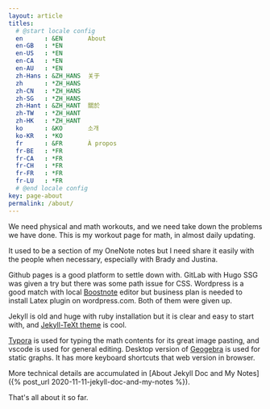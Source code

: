 ```yaml
---
layout: article
titles:
  # @start locale config
  en      : &EN       About
  en-GB   : *EN
  en-US   : *EN
  en-CA   : *EN
  en-AU   : *EN
  zh-Hans : &ZH_HANS  关于
  zh      : *ZH_HANS
  zh-CN   : *ZH_HANS
  zh-SG   : *ZH_HANS
  zh-Hant : &ZH_HANT  關於
  zh-TW   : *ZH_HANT
  zh-HK   : *ZH_HANT
  ko      : &KO       소개
  ko-KR   : *KO
  fr      : &FR       À propos
  fr-BE   : *FR
  fr-CA   : *FR
  fr-CH   : *FR
  fr-FR   : *FR
  fr-LU   : *FR
  # @end locale config
key: page-about
permalink: /about/
---
```


We need physical and math workouts, and we need take down the problems we have done. This is my workout page for math, in almost daily updating.

It used to be a section of my OneNote notes but I need share it easily with the people when necessary, especially with Brady and Justina.

Github pages is a good platform to settle down with. GitLab with Hugo SSG was given a try but there was some path issue for CSS. Wordpress is a good match with local [Boostnote](https://boostnote.io/) editor but business plan is needed to install Latex plugin on wordpress.com. Both of them were given up.

Jekyll is old and huge with ruby installation but it is clear and easy to start with, and [Jekyll-TeXt theme](https://github.com/kitian616/jekyll-TeXt-theme) is cool.

[Typora](https://typora.io/) is used for typing the math contents for its great image pasting, and vscode is used for general editing. Desktop version of [Geogebra](https://www.geogebra.org/classic?lang=en) is used for static graphs. It has more keyboard shortcuts that web version in browser.

More technical details are accumulated in [About Jekyll Doc and My Notes]({% post_url 2020-11-11-jekyll-doc-and-my-notes %}).

That's all about it so far.
